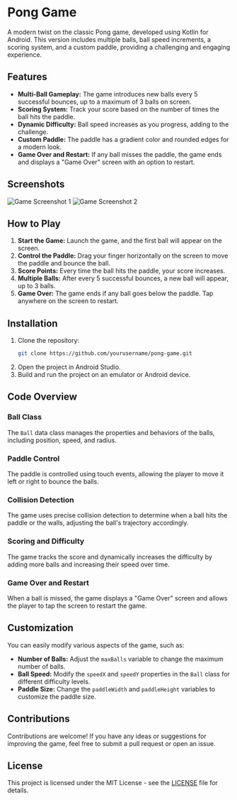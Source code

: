 # Pong Game

A modern twist on the classic Pong game, developed using Kotlin for Android. This version includes multiple balls, ball speed increments, a scoring system, and a custom paddle, providing a challenging and engaging experience.

## Features

- **Multi-Ball Gameplay:** The game introduces new balls every 5 successful bounces, up to a maximum of 3 balls on screen.
- **Scoring System:** Track your score based on the number of times the ball hits the paddle.
- **Dynamic Difficulty:** Ball speed increases as you progress, adding to the challenge.
- **Custom Paddle:** The paddle has a gradient color and rounded edges for a modern look.
- **Game Over and Restart:** If any ball misses the paddle, the game ends and displays a "Game Over" screen with an option to restart.

## Screenshots

![Game Screenshot 1](link_to_screenshot_1)
![Game Screenshot 2](link_to_screenshot_2)

## How to Play

1. **Start the Game:** Launch the game, and the first ball will appear on the screen.
2. **Control the Paddle:** Drag your finger horizontally on the screen to move the paddle and bounce the ball.
3. **Score Points:** Every time the ball hits the paddle, your score increases.
4. **Multiple Balls:** After every 5 successful bounces, a new ball will appear, up to 3 balls.
5. **Game Over:** The game ends if any ball goes below the paddle. Tap anywhere on the screen to restart.

## Installation

1. Clone the repository:
   ```bash
   git clone https://github.com/yourusername/pong-game.git
   ```
2. Open the project in Android Studio.
3. Build and run the project on an emulator or Android device.

## Code Overview

### Ball Class
The `Ball` data class manages the properties and behaviors of the balls, including position, speed, and radius.

### Paddle Control
The paddle is controlled using touch events, allowing the player to move it left or right to bounce the balls.

### Collision Detection
The game uses precise collision detection to determine when a ball hits the paddle or the walls, adjusting the ball's trajectory accordingly.

### Scoring and Difficulty
The game tracks the score and dynamically increases the difficulty by adding more balls and increasing their speed over time.

### Game Over and Restart
When a ball is missed, the game displays a "Game Over" screen and allows the player to tap the screen to restart the game.

## Customization

You can easily modify various aspects of the game, such as:
- **Number of Balls:** Adjust the `maxBalls` variable to change the maximum number of balls.
- **Ball Speed:** Modify the `speedX` and `speedY` properties in the `Ball` class for different difficulty levels.
- **Paddle Size:** Change the `paddleWidth` and `paddleHeight` variables to customize the paddle size.

## Contributions

Contributions are welcome! If you have any ideas or suggestions for improving the game, feel free to submit a pull request or open an issue.

## License

This project is licensed under the MIT License - see the [LICENSE](LICENSE) file for details.
